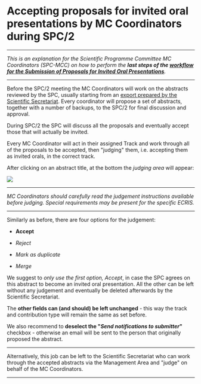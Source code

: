 # Accepting proposals for invited oral presentations by MC Coordinators during SPC/2

---

*This is an explanation for the Scientific Programme Committee MC Coordinators (SPC-MCC) on how to perform the **last steps of the [workflow for the Submission of Proposals for Invited Oral Presentations](intro.md#normal-ipac-workflow)**.*

---

Before the SPC/2 meeting the MC Coordinators will work on the abstracts reviewed by the SPC, usually starting from an [export prepared by the Scientific Secretariat](SStipsandtricks.md#1-get-a-spreadsheet-summary-of-reviews). Every coordinator will propose a set of abstracts, together with a number of backups, to the SPC/2 for final discussion and approval. 

During SPC/2 the SPC will discuss all the proposals and eventually accept those that will actually be invited.

Every MC Coordinator will act in their assigned Track and work through all of the proposals to be accepted, then "judging" them, i.e. accepting them as invited orals, in the correct track. 

After clicking on an abstract title, at the bottom the *judging area* will appear:

![](img/judge.png)

---

*MC Coordinators should carefully read the judgement instructions available before judging. Special requirements may be present for the specific ECRIS.*

---

Similarly as before, there are four options for the judgement:

- **Accept** 

- *Reject*

- *Mark as duplicate*

- *Merge*

We suggest to *only use the first option, Accept*, in case the SPC agrees on this abstract to become an invited oral presentation. All the other can be left without any judgement and eventually be deleted afterwards by the Scientific Secretariat.

The **other fields can (and should) be left unchanged** - this way the track and contribution type will remain the same as set before.

We also recommend to **deselect the "*Send notifications to submitter*"** checkbox - otherwise an email will be sent to the person that originally proposed the abstract.

---

Alternatively, this job can be left to the Scientific Secretariat who can work through the accepted abstracts via the Management Area and "judge" on behalf of the MC Coordinators.

---
